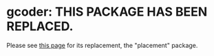 # gcoder: THIS PACKAGE HAS BEEN REPLACED.

Please see [this page](https://github.com/DerekYves/placement "Placement") for its replacement, the "placement" package.
